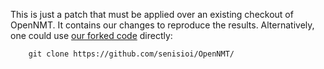 This is just a patch that must be applied over an existing checkout of OpenNMT. It contains our changes to reproduce the results.
Alternatively, one could use [our forked code](https://github.com/senisioi/OpenNMT/) directly:
```
	git clone https://github.com/senisioi/OpenNMT/
```
